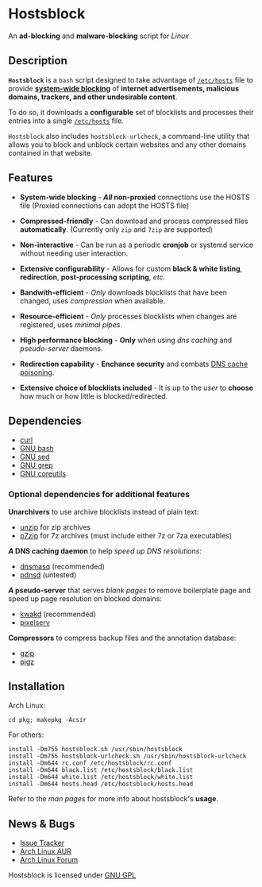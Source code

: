 Hostsblock
==========
An **ad-blocking** and **malware-blocking** script for *Linux*

Description
-----------
**`Hostsblock`** is a `bash` script designed to take advantage of
[`/etc/hosts`][h] file to provide [**system-wide blocking**][0] of **internet
advertisements, malicious domains, trackers, and other undesirable content**.

To do so, it downloads a **configurable** set of blocklists and processes their
entries into a single [`/etc/hosts`][h] file.

`Hostsblock` also includes `hostsblock-urlcheck`, a command-line utility that
allows you to block and unblock certain websites and any other domains
contained in that website.

[h]: https://en.wikipedia.org/wiki/Hosts_file
[0]: http://winhelp2002.mvps.org/hosts.htm

Features
--------

* **System-wide blocking** - **_All_ non-proxied** connections use the HOSTS
  file (Proxied connections can adopt the HOSTS file)

* **Compressed-friendly** - Can download and process compressed files
  **automatically**.  (Currently only `zip` and `7zip` are supported)

* **Non-interactive** - Can be run as a periodic **cronjob** or systemd service
  without needing user interaction.

* **Extensive configurability** - Allows for custom **black & white listing**,
  **redirection**, **post-processing scripting**, *etc.*

* **Bandwith-efficient** - *Only* downloads blocklists that have been changed,
  uses *compression* when available.

* **Resource-efficient** - *Only* processes blocklists when changes are
  registered, uses *minimal pipes*.

* **High performance blocking** - **Only** when using *dns caching* and
  *pseudo-server* daemons.

* **Redirection capability** - **Enchance security** and combats [DNS cache
  poisoning](https://en.wikipedia.org/wiki/DNS_cache_poisoning).

* **Extensive choice of blocklists included** - It is up to the *user* to
  **choose** how much or how little is blocked/redirected.

Dependencies
------------

- [curl](http://curl.haxx.se/)
- [GNU bash](http://www.gnu.org/software/bash/bash.html)
- [GNU sed](http://www.gnu.org/software/sed)
- [GNU grep](http://www.gnu.org/software/grep/grep.html)
- [GNU coreutils](http://www.gnu.org/software/coreutils).

### Optional dependencies for **additional features**

**Unarchivers** to use archive blocklists instead of plain text:
* [unzip](http://www.info-zip.org/UnZip.html) for zip archives
* [p7zip](http://p7zip.sourceforge.net/) for 7z archives (must include either 7z or 7za executables)

**_A_ DNS caching daemon** to help *speed up DNS resolutions*:
* [dnsmasq](http://www.thekelleys.org.uk/dnsmasq/doc.html) (recommended)
* [pdnsd](http://members.home.nl/p.a.rombouts/pdnsd/) (untested)

**_A_ pseudo-server** that serves *blank pages* to remove boilerplate page and
speed up page resolution on blocked domains:
* [kwakd](https://github.com/fetchinson/kwakd/) (recommended)
* [pixelserv](http://proxytunnel.sourceforge.net/pixelserv.php)

**Compressors** to compress backup files and the annotation database:
* [gzip](http://www.gnu.org/software/gzip/)
* [pigz](http://www.zlib.net/pigz/)

Installation
------------
Arch Linux:

    cd pkg; makepkg -Acsir

For others:

    install -Dm755 hostsblock.sh /usr/sbin/hostsblock
    install -Dm755 hostsblock-urlcheck.sh /usr/sbin/hostsblock-urlcheck
    install -Dm644 rc.conf /etc/hostsblock/rc.conf
    install -Dm644 black.list /etc/hostsblock/black.list
    install -Dm644 white.list /etc/hostsblock/white.list
    install -Dm644 hosts.head /etc/hostsblock/hosts.head

Refer to the *man pages* for more info about hostsblock's **usage**.

News & Bugs
-----------
* [Issue Tracker](https://github.com/gaenserich/hostsblock/issues)
* [Arch Linux AUR](https://aur.archlinux.org/packages/hostsblock/)
* [Arch Linux Forum](https://bbs.archlinux.org/viewtopic.php?id=139784)

Hostsblock is licensed under [GNU GPL](http://www.gnu.org/licenses/gpl-3.0.txt)
